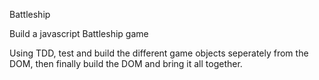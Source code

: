 Battleship

Build a javascript Battleship game

Using TDD, test and build the different game objects seperately from the DOM, then finally build the DOM and bring it all together.